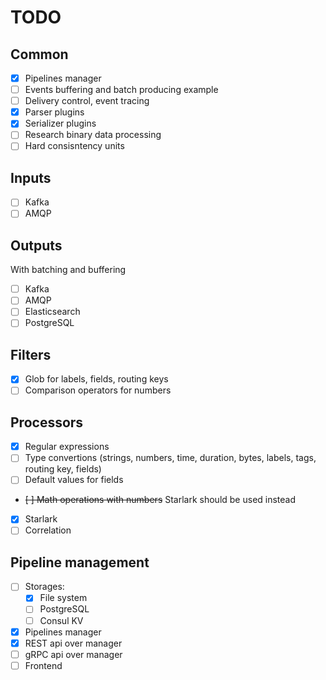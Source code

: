 # TODO
## Common
 - [x] Pipelines manager
 - [ ] Events buffering and batch producing example
 - [ ] Delivery control, event tracing
 - [x] Parser plugins
 - [x] Serializer plugins
 - [ ] Research binary data processing
 - [ ] Hard consisntency units

## Inputs
 - [ ] Kafka
 - [ ] AMQP

## Outputs
With batching and buffering
 - [ ] Kafka
 - [ ] AMQP
 - [ ] Elasticsearch
 - [ ] PostgreSQL

## Filters
 - [x] Glob for labels, fields, routing keys
 - [ ] Comparison operators for numbers

## Processors
 - [x] Regular expressions
 - [ ] Type convertions (strings, numbers, time, duration, bytes, labels, tags, routing key, fields)
 - [ ] Default values for fields
 - ~~[ ] Math operations with numbers~~ Starlark should be used instead
 - [x] Starlark
 - [ ] Correlation

## Pipeline management
 - [ ] Storages:
   - [x] File system
   - [ ] PostgreSQL
   - [ ] Consul KV

 - [x] Pipelines manager
 - [x] REST api over manager
 - [ ] gRPC api over manager
 - [ ] Frontend
